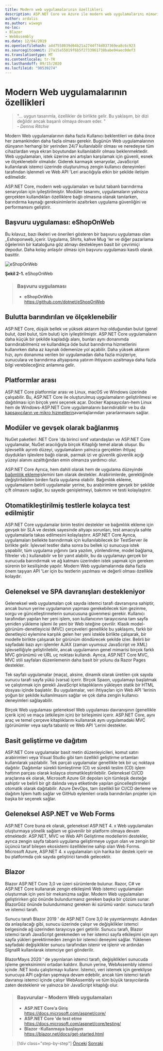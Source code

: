 ```yaml
---
title: Modern web uygulamalarının özellikleri
description: ASP.NET Core ve Azure ile modern web uygulamalarını mimarın Modern Web uygulamalarının özellikleri
author: ardalis
ms.author: wiwagn
no-loc:
- Blazor
- WebAssembly
ms.date: 12/04/2019
ms.openlocfilehash: a4d7558039d64b21a2744f74d037369ea8c6c923
ms.sourcegitcommit: 27a15a55019f6b5f2733961738babe94aec0def3
ms.translationtype: MT
ms.contentlocale: tr-TR
ms.lasthandoff: 09/15/2020
ms.locfileid: "90539274"
---
```

# <a name="characteristics-of-modern-web-applications"></a>Modern Web uygulamalarının özellikleri

> "… uygun tasarımla, özellikler de birlikte gelir. Bu yaklaşım, bir dizi değildir ancak başarılı olmaya devam eder. "  
> _\- Dennıs Ritchie_

Modern Web uygulamalarının daha fazla Kullanıcı beklentileri ve daha önce her zamankinden daha fazla olması gerekir. Bugünün Web uygulamalarının dünyanın herhangi bir yerinden 24/7 kullanılabilir olması ve neredeyse tüm cihazlardan veya ekran boyutundan kullanılabilir olması beklenmektedir. Web uygulamaları, istek üzerine ani artışları karşılamak için güvenli, esnek ve ölçeklenebilir olmalıdır. Giderek karmaşık senaryolar, JavaScript kullanılarak istemci üzerinde oluşturulmuş zengin kullanıcı deneyimleri tarafından işlenmeli ve Web API 'Leri aracılığıyla etkin bir şekilde iletişim edilmelidir.

ASP.NET Core, modern web uygulamaları ve bulut tabanlı barındırma senaryoları için iyileştirilmiştir. Modüler tasarımı, uygulamaların yalnızca gerçekten kullandıkları özelliklere bağlı olmasına olanak tanılarken, barındırma kaynağı gereksinimlerini azaltırken uygulama güvenliğini ve performansını geliştirir.

## <a name="reference-application-eshoponweb"></a>Başvuru uygulaması: eShopOnWeb

Bu kılavuz, bazı ilkeleri ve önerileri gösteren bir başvuru uygulaması olan _Eshoponweb_içerir. Uygulama, Shirts, kahve Mug 'ler ve diğer pazarlama öğelerinin bir kataloğuna göz atmayı destekleyen basit bir çevrimiçi depodur. Daha kolay anlaşılır olması için başvuru uygulaması kasıtlı olarak basittir.

![eShopOnWeb](./media/image2-1.png)

**Şekil 2-1.** eShopOnWeb

> ### <a name="reference-application"></a>Başvuru uygulaması
>
> - **eShopOnWeb**  
>   <https://github.com/dotnet/eShopOnWeb>

## <a name="cloud-hosted-and-scalable"></a>Bulutta barındırılan ve ölçeklenebilir

ASP.NET Core, düşük bellek ve yüksek aktarım hızı olduğundan bulut (genel bulut, özel bulut, tüm bulut) için iyileştirilmiştir. ASP.NET Core uygulamaların daha küçük bir şekilde kapladığı alanı, bunları aynı donanımda barındırabilmeniz ve kullandıkça öde bulut barındırma hizmetlerini kullanırken daha az kaynak ödemenize yol açabilir. Daha yüksek aktarım hızı, aynı donanıma verilen bir uygulamadan daha fazla müşteriye, sunuculara ve barındırma altyapısına yatırım ihtiyacını azaltmaya daha fazla bilgi verebileceğiniz anlamına gelir.

## <a name="cross-platform"></a>Platformlar arası

ASP.NET Core platformlar arası ve Linux, macOS ve Windows üzerinde çalışabilir. Bu, ASP.NET Core ile oluşturulmuş uygulamaların geliştirilmesi ve dağıtılması için birçok yeni seçenek açar. Docker Kapsayıcıları-hem Linux hem de Windows-ASP.NET Core uygulamalarını barındırabilir ve bu da [kapsayıcıların ve mikro hizmetlerin](../microservices/index.md)avantajlarından yararlanmasını sağlar.

## <a name="modular-and-loosely-coupled"></a>Modüler ve gevşek olarak bağlanmış

NuGet paketleri .NET Core 'da birinci sınıf vatandaşları ve ASP.NET Core uygulamalar, NuGet aracılığıyla birçok Kitaplığı temel alarak oluşur. Bu işlevsellik ayrıntı düzeyi, uygulamaların yalnızca gerçekten ihtiyaç duydukları işlevlere bağlı olarak, parmak izi ve güvenlik güvenlik açığı yüzeyi alanını azalttığından emin olmanıza yardımcı olur.

ASP.NET Core Ayrıca, hem dahili olarak hem de uygulama düzeyinde [bağımlılık ekleme](https://deviq.com/dependency-injection/)işlemini tam olarak destekler. Arabirimlerde, gerektiğinde değiştirilebilen birden fazla uygulama olabilir. Bağımlılık ekleme, uygulamaların belirli uygulamalar yerine, bu arabirimlere gevşek bir şekilde çift olmasını sağlar, bu sayede genişletmeyi, bakımını ve testi kolaylaştırır.

## <a name="easily-tested-with-automated-tests"></a>Otomatikleştirilmiş testlerle kolayca test edilmiştir

ASP.NET Core uygulamalar birim testini destekler ve bağımlılık ekleme için gevşek bir SLA ve destek sayesinde altyapı sorunları, test amacıyla sahte uygulamalarla takas edilmesini kolaylaştırır. ASP.NET Core Ayrıca, uygulamaları bellekte barındırmak için kullanılabilecek bir TestServer ile birlikte gelir. İşlevsel testler daha sonra bu bellek içi sunucuya istek yapabilir, tüm uygulama yığınını (ara yazılım, yönlendirme, model bağlama, filtreler vb.) kullanabilir ve bir yanıt alabilir, bu da uygulamayı gerçek bir sunucuda barındırmak ve ağ katmanı üzerinden istek yapmak için gereken sürenin bir kesilişinde yapılır. Modern Web uygulamalarında daha fazla önem taşıyan API 'Ler için bu testlerin yazılması ve değerli olması özellikle kolaydır.

## <a name="traditional-and-spa-behaviors-supported"></a>Geleneksel ve SPA davranışları destekleniyor

Geleneksel web uygulamaları çok sayıda istemci tarafı davranışına sahiptir, ancak bunun yerine uygulamanın yapması gerekebilecek tüm gezinme, sorgu ve güncelleştirmelerin sunucusuna güvenmesi gerekir. Kullanıcı tarafından yapılan her yeni işlem, son kullanıcının tarayıcısına tam sayfa yeniden yükleme işlemi ile yeni bir Web isteğine çevrilir. Klasik model-görünüm-denetleyicisi (MVC) çerçeveleri genellikle bu yaklaşımı, farklı bir denetleyici eylemine karşılık gelen her yeni istekle birlikte çalışarak, bir modelle birlikte çalışarak bir görünüm döndürecek şekilde izler. Belirli bir sayfadaki bazı ayrı işlemler AJAX (zaman uyumsuz JavaScript ve XML) işlevselliğiyle geliştirilebilir, ancak uygulamanın genel mimarisi birçok farklı MVC görünümü ve URL uç noktası kullandı. Ayrıca, ASP.NET Core MVC, MVC stili sayfaları düzenlemenin daha basit bir yolunu da Razor Pages destekler.

Tek sayfalı uygulamalar (maça), aksine, dinamik olarak üretilen çok sayıda sunucu tarafı sayfa yükü (varsa) içerir. Birçok Spaon, uygulamayı başlatmak ve çalıştırmak için gerekli JavaScript kitaplıklarını yükleyen statik bir HTML dosyası içinde başlatılır. Bu uygulamalar, veri ihtiyaçları için Web API 'lerinin yoğun bir şekilde kullanılmasını sağlar ve çok daha zengin kullanıcı deneyimleri sağlayabilir.

Birçok Web uygulaması geleneksel Web uygulaması davranışının (genellikle içerik için) ve maça (etkileşim için) bir birleşimini içerir. ASP.NET Core, aynı araç ve temel çerçeve kitaplıklarını kullanarak aynı uygulamadaki MVC (görünümler veya sayfa tabanlı) ve Web API 'Lerini destekler.

## <a name="simple-development-and-deployment"></a>Basit geliştirme ve dağıtım

ASP.NET Core uygulamalar basit metin düzenleyicileri, komut satırı arabirimleri veya Visual Studio gibi tam özellikli geliştirme ortamları kullanılarak yazılabilir. Tek parçalı uygulamalar genellikle tek bir uç noktaya dağıtılır. Dağıtımlar sürekli tümleştirme (CI) ve sürekli teslim (CD) işlem hattının parçası olarak kolayca otomatikleştirilebilir. Geleneksel CI/CD araçlarına ek olarak, Microsoft Azure Git depoları için tümleşik desteğe sahiptir ve belirli bir git dalında veya etiketinde yapılan güncelleştirmeleri otomatik olarak dağıtabilir. Azure DevOps, tam özellikli bir CI/CD derleme ve dağıtım Işlem hattı sağlar ve GitHub eylemleri orada barındırılan projeler için başka bir seçenek sağlar.

## <a name="traditional-aspnet-and-web-forms"></a>Geleneksel ASP.NET ve Web Forms

ASP.NET Core buna ek olarak, geleneksel ASP.NET 4. x Web uygulamaları oluşturmaya yönelik sağlam ve güvenilir bir platform olmaya devam etmektedir. ASP.NET, MVC ve Web API Geliştirme modellerini destekler, ayrıca zengin sayfa tabanlı uygulama geliştirmeye uygun olan ve zengin bir üçüncü taraf bileşen ekosistemi özelliklerine sahip olan Web Forms. Microsoft Azure, ASP.NET 4. x uygulamaları için harika bir destek içerir ve bu platformda çok sayıda geliştirici tanıdık gelecektir.

## Blazor

Blazor ASP.NET Core 3,0 ve üzeri sürümlerde bulunur. Razor, C# ve ASP.NET Core kullanarak zengin etkileşimli Web istemci uygulamaları oluşturmak için yeni bir mekanizma sağlar. Modern Web uygulamaları geliştirirken göz önünde bulundurmanız gereken başka bir çözüm sunar. BlazorGöz önünde bulundurmanız gereken iki sürümü vardır: sunucu tarafı ve istemci tarafı.

Sunucu tarafı Blazor 2019 ' de ASP.NET Core 3,0 ile yayımlanmıştır. Adından da anlaşılacağı gibi, sunucu üzerinde çalışır ve değişiklikler istemci belgesinde ağ üzerinden tarayıcıya geri getirilir. Sunucu tarafı, Blazor istemci tarafı JavaScript gerekmeden ve her istemci sayfa etkileşimi için ayrı sayfa yükleri gerektirmeden zengin bir istemci deneyimi sağlar. Yüklenen sayfadaki değişiklikler sunucu tarafından istenir ve işlenir ve ardından SignalR kullanılarak istemciye geri gönderilir.

BlazorMayıs 2020 ' de yayınlanan istemci tarafı, değişiklikleri sunucuda işleme gereksinimini ortadan kaldırır. Bunun yerine, WebAssembly istemci içinde .NET kodu çalıştırmayı kullanır. İstemci, veri istemek için gerekliyse sunucuya API çağrıları yapmaya devam edebilir, ancak tüm istemci tarafı davranışı istemci içinde çalışır WebAssembly ve tüm büyük tarayıcılarda zaten desteklenir ve yalnızca bir JavaScript kitaplığı olur.

> ### <a name="references--modern-web-applications"></a>Başvurular – Modern Web uygulamaları
>
> - **ASP.NET Core’a Giriş**  
>   <https://docs.microsoft.com/aspnet/core/>
> - **ASP.NET Core 'de test etme**  
>   <https://docs.microsoft.com/aspnet/core/testing/>
> - **Blazor -Kullanmaya başlayın**  
>   <https://blazor.net/docs/get-started.html>

>[!div class="step-by-step"]
>[Önceki](index.md) 
> [Sonraki](choose-between-traditional-web-and-single-page-apps.md)
